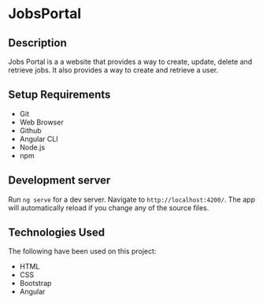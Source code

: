 # JobsPortal

## Description

Jobs Portal is a a website that provides a way to create, update, delete and retrieve jobs. It also provides a way to create and retrieve a user.

## Setup Requirements

- Git
- Web Browser
- Github
- Angular CLI 
- Node.js
- npm

## Development server

Run `ng serve` for a dev server. Navigate to `http://localhost:4200/`. The app will automatically reload if you change any of the source files.

## Technologies Used

The following have been used on this project:

- HTML
- CSS
- Bootstrap
- Angular
<!-- 
## Screenshots Of the Figma Design

- Homepage

  <img src="./screenshots/Homepage.png" alt="screenshot" />

- Job Details

  <img src="./screenshots/Job Details.png" alt="screenshot" />

- Create Job Form Page

  <img src="./screenshots/Create Job Page.png" alt="screenshot" />

- Jobs List

  <img src="./screenshots/Jobs List.png" alt="screenshot" />

- Login Page

  <img src="./screenshots/Login.png" alt="screenshot" />

- Register Page

  <img src="./screenshots/Register.png" alt="screenshot" /> -->
